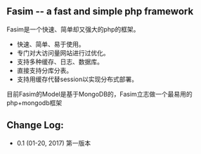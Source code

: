 Fasim -- a fast and simple php framework
-----------
Fasim是一个快速、简单却又强大的php的框架。
- 快速、简单、易于使用。
- 专门对大访问量网站进行过优化。
- 支持多种缓存、日志、数据库。
- 直接支持分库分表。
- 支持用缓存代替session以实现分布式部署。

目前Fasim的Model是基于MongoDB的，Fasim立志做一个最易用的php+mongodb框架

Change Log:
-----------
- 0.1 (01-20, 2017)  第一版本